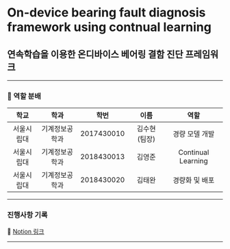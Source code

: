 # On-device bearing fault diagnosis framework using contnual learning
## 연속학습을 이용한 온디바이스 베어링 결함 진단 프레임워크
___
### 🎯 역할 분배
| 학교 | 학과 | 학번 | 이름 | 역할 |
|:---:|:---:|:---:|:---:|:---:|
| 서울시립대 | 기계정보공학과 | 2017430010 | 김수현 (팀장) | 경량 모델 개발 |
| 서울시립대 | 기계정보공학과 | 2018430013 | 김영준 | Continual Learning |
| 서울시립대 | 기계정보공학과 | 2018430020 | 김태완 |  경량화 및 배포 | 
___
### 진행사항 기록
📒 [Notion 링크](https://skipper0527.notion.site/ec8fc8de10b7419aa06d0580e2a9dbe4?pvs=4)<br>

___
